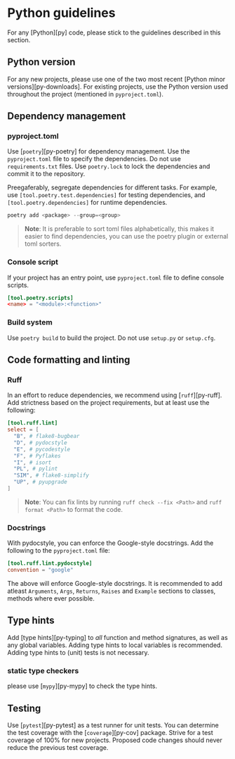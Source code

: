 # Python guidelines

For any [Python][py] code, please stick to the guidelines described in this
section.

## Python version

For any new projects, please use one of the two most recent [Python minor
versions][py-downloads]. For existing projects, use the Python version used
throughout the project (mentioned in `pyproject.toml`).

## Dependency management

### pyproject.toml

Use [`poetry`][py-poetry] for dependency management. Use the `pyproject.toml`
file to specify the dependencies. Do not use `requirements.txt` files. Use
`poetry.lock` to lock the dependencies and commit it to the repository.

Preegaferably, segregate dependencies for different tasks. For example, use
`[tool.poetry.test.dependencies]` for testing dependencies, and
`[tool.poetry.dependencies]` for runtime dependencies.

```python
poetry add <package> --group=<group>
```

> **Note**: It is preferable to sort toml files alphabetically, this makes it
> easier to find dependencies, you can use the poetry plugin or external toml sorters.

### Console script
If your project has an entry point, use `pyproject.toml` file to define console
scripts.

```toml
[tool.poetry.scripts]
<name> = "<module>:<function>"
```

### Build system

Use `poetry build` to build the project. Do not use `setup.py` or `setup.cfg`.

## Code formatting and linting

### Ruff
In an effort to reduce dependencies, we recommend using [`ruff`][py-ruff]. Add strictness
based on the project requirements, but at least use the following:

```toml
[tool.ruff.lint]
select = [
  "B", # flake8-bugbear
  "D", # pydocstyle
  "E", # pycodestyle
  "F", # Pyflakes
  "I", # isort
  "PL", # pylint
  "SIM", # flake8-simplify
  "UP", # pyupgrade
]
```

> **Note**: You can fix lints by running `ruff check --fix <Path>` and
> `ruff format <Path>` to format the code.

### Docstrings

With pydocstyle, you can enforce the Google-style docstrings. Add the following
to the `pyproject.toml` file:

```toml
[tool.ruff.lint.pydocstyle]
convention = "google"
```

The above will enforce Google-style docstrings. It is recommended to add atleast
`Arguments`, `Args`, `Returns`, `Raises` and `Example` sections to classes, methods 
where ever possible.

## Type hints

Add [type hints][py-typing] to _all_ function and method signatures, as well as
any global variables. Adding type hints to local variables is recommended.
Adding type hints to (unit) tests is not necessary.

### static type checkers

please use [`mypy`][py-mypy] to check the type hints. 

## Testing

Use [`pytest`][py-pytest] as a test runner for unit tests. You can determine
the test coverage with the [`coverage`][py-cov] package. Strive for a test
coverage of 100% for new projects. Proposed code changes should never reduce
the previous test coverage.
